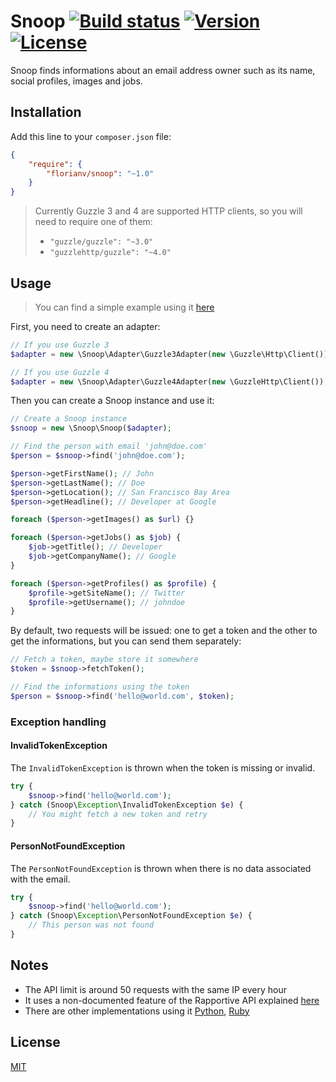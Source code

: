 # Snoop [![Build status][travis-image]][travis-url] [![Version][version-image]][version-url] [![License][license-image]][license-url]

Snoop finds informations about an email address owner such as its name, social profiles, images and jobs.

## Installation

Add this line to your `composer.json` file:

```json
{
    "require": {
        "florianv/snoop": "~1.0"
    }
}
```

> Currently Guzzle 3 and 4 are supported HTTP clients, so you will need to require one of them:
>
> - `"guzzle/guzzle": "~3.0"`
> - `"guzzlehttp/guzzle": "~4.0"`

## Usage

> You can find a simple example using it [here](https://gist.github.com/florianv/ba3f2e46065543194a2b)

First, you need to create an adapter:

```php
// If you use Guzzle 3
$adapter = new \Snoop\Adapter\Guzzle3Adapter(new \Guzzle\Http\Client());

// If you use Guzzle 4
$adapter = new \Snoop\Adapter\Guzzle4Adapter(new \GuzzleHttp\Client());
```

Then you can create a Snoop instance and use it:

```php
// Create a Snoop instance
$snoop = new \Snoop\Snoop($adapter);

// Find the person with email 'john@doe.com'
$person = $snoop->find('john@doe.com');

$person->getFirstName(); // John
$person->getLastName(); // Doe
$person->getLocation(); // San Francisco Bay Area
$person->getHeadline(); // Developer at Google

foreach ($person->getImages() as $url) {}

foreach ($person->getJobs() as $job) {
    $job->getTitle(); // Developer
    $job->getCompanyName(); // Google
}

foreach ($person->getProfiles() as $profile) {
    $profile->getSiteName(); // Twitter
    $profile->getUsername(); // johndoe
}
```

By default, two requests will be issued: one to get a token and the other to get the informations,
but you can send them separately:

```php
// Fetch a token, maybe store it somewhere
$token = $snoop->fetchToken();

// Find the informations using the token
$person = $snoop->find('hello@world.com', $token);
```

### Exception handling

#### InvalidTokenException

The `InvalidTokenException` is thrown when the token is missing or invalid.

```php
try {
    $snoop->find('hello@world.com');
} catch (Snoop\Exception\InvalidTokenException $e) {
    // You might fetch a new token and retry
}
```

#### PersonNotFoundException

The `PersonNotFoundException` is thrown when there is no data associated with the email.

```php
try {
    $snoop->find('hello@world.com');
} catch (Snoop\Exception\PersonNotFoundException $e) {
    // This person was not found
}
```

## Notes

- The API limit is around 50 requests with the same IP every hour
- It uses a non-documented feature of the Rapportive API explained [here](http://jordan-wright.github.io/blog/2013/10/14/automated-social-engineering-recon-using-rapportive)
- There are other implementations using it [Python](https://github.com/jordan-wright/rapportive), [Ruby](https://github.com/the4dpatrick/find-any-email)

## License

[MIT](https://github.com/florianv/snoop/blob/master/LICENSE)

[travis-url]: https://travis-ci.org/florianv/snoop
[travis-image]: http://img.shields.io/travis/florianv/snoop.svg?style=flat-square

[license-url]: https://packagist.org/packages/florianv/snoop
[license-image]: http://img.shields.io/packagist/l/florianv/snoop.svg?style=flat-square

[version-url]: https://packagist.org/packages/florianv/snoop
[version-image]: http://img.shields.io/packagist/v/florianv/snoop.svg?style=flat-square
